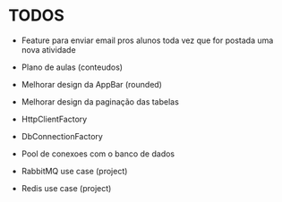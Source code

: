 # TODOS

- Feature para enviar email pros alunos toda vez que for postada uma nova atividade



- Plano de aulas (conteudos)
- Melhorar design da AppBar (rounded)
- Melhorar design da paginação das tabelas



- HttpClientFactory
- DbConnectionFactory
- Pool de conexoes com o banco de dados
- RabbitMQ use case (project)
- Redis use case (project)



